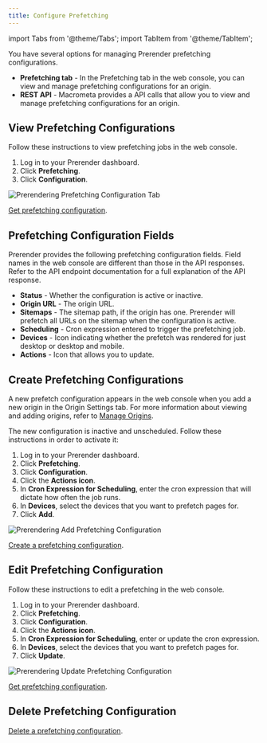 ```yaml
---
title: Configure Prefetching
---
```

import Tabs from '@theme/Tabs';
import TabItem from '@theme/TabItem';

You have several options for managing Prerender prefetching configurations.

- **Prefetching tab** - In the Prefetching tab in the web console, you can view and manage prefetching configurations for an origin.
- **REST API** - Macrometa provides a API calls that allow you to view and manage prefetching configurations for an origin.

## View Prefetching Configurations

<Tabs groupId="operating-systems">
<TabItem value="console" label="Web Console">

Follow these instructions to view prefetching jobs in the web console.

1. Log in to your Prerender dashboard.
2. Click **Prefetching**.
3. Click **Configuration**.

![Prerendering Prefetching Configuration Tab](/img/prerendering/prefetching-configuration-tab.png)

</TabItem>
<TabItem value="api" label="REST API">

[Get prefetching configuration](https://www.macrometa.com/docs/apiPrerendering#/paths/api-prerender-v1-origins-origin--prefetch-configs/get).

</TabItem>
</Tabs>

## Prefetching Configuration Fields

Prerender provides the following prefetching configuration fields. Field names in the web console are different than those in the API responses. Refer to the API endpoint documentation for a full explanation of the API response.

- **Status** - Whether the configuration is active or inactive.
- **Origin URL** - The origin URL.
- **Sitemaps** - The sitemap path, if the origin has one. Prerender will prefetch all URLs on the sitemap when the configuration is active.
- **Scheduling** - Cron expression entered to trigger the prefetching job.
- **Devices** - Icon indicating whether the prefetch was rendered for just desktop or desktop and mobile.
- **Actions** - Icon that allows you to update.

## Create Prefetching Configurations

<Tabs groupId="operating-systems2">
<TabItem value="console" label="Web Console">

A new prefetch configuration appears in the web console when you add a new origin in the Origin Settings tab. For more information about viewing and adding origins, refer to [Manage Origins](../../../07-prerendering-management/manage-origins/).

The new configuration is inactive and unscheduled. Follow these instructions in order to activate it:

1. Log in to your Prerender dashboard.
2. Click **Prefetching**.
3. Click **Configuration**.
4. Click the **Actions icon**.
5. In **Cron Expression for Scheduling**, enter the cron expression that will dictate how often the job runs.
6. In **Devices**, select the devices that you want to prefetch pages for.
7. Click **Add**.

![Prerendering Add Prefetching Configuration](/img/prerendering/add-prefetch-configuration.png)

</TabItem>
<TabItem value="api" label="REST API">

[Create a prefetching configuration](https://www.macrometa.com/docs/apiPrerendering#/paths/api-prerender-v1-origins-origin--prefetch-configs/post).

</TabItem>
</Tabs>

## Edit Prefetching Configuration

<Tabs groupId="operating-systems3">
<TabItem value="console" label="Web Console">

Follow these instructions to edit a prefetching in the web console.

1. Log in to your Prerender dashboard.
2. Click **Prefetching**.
3. Click **Configuration**.
4. Click the **Actions icon**.
5. In **Cron Expression for Scheduling**, enter or update the cron expression.
6. In **Devices**, select the devices that you want to prefetch pages for.
7. Click **Update**.

![Prerendering Update Prefetching Configuration](/img/prerendering/update-prefetching-configuration.png)

</TabItem>
<TabItem value="api" label="REST API">

[Get prefetching configuration](https://www.macrometa.com/docs/apiPrerendering#/paths/api-prerender-v1-origins-origin--prefetch-configs/get).

</TabItem>
</Tabs>

## Delete Prefetching Configuration

[Delete a prefetching configuration](https://www.macrometa.com/docs/apiPrerendering#/paths/api-prerender-v1-origins-origin--prefetch-configs/delete).
